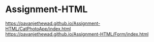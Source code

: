 # Assignment-HTML
https://pavanjethewad.github.io/Assignment-HTML/CatPhotoApp/index.html
https://pavanjethewad.github.io/Assignment-HTML/Form/index.html
